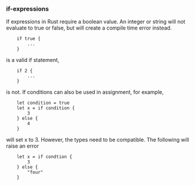 ### if-expressions
If expressions in Rust require a boolean value. An integer or string will not evaluate to true or false, but will create a compile time error instead.
```
    if true {
        ...
    }
```
is a valid if statement, 
```
    if 2 {
        ...
    }
```
is not. If conditions can also be used in assignment, for example,
```
    let condition = true
    let x = if condition {
        3
    } else {
        4
    }
```
will set x to 3. However, the types need to be compatible. The following will raise an error
```
    let x = if condtion {
        3
    } else {
        "four"
    }
```
